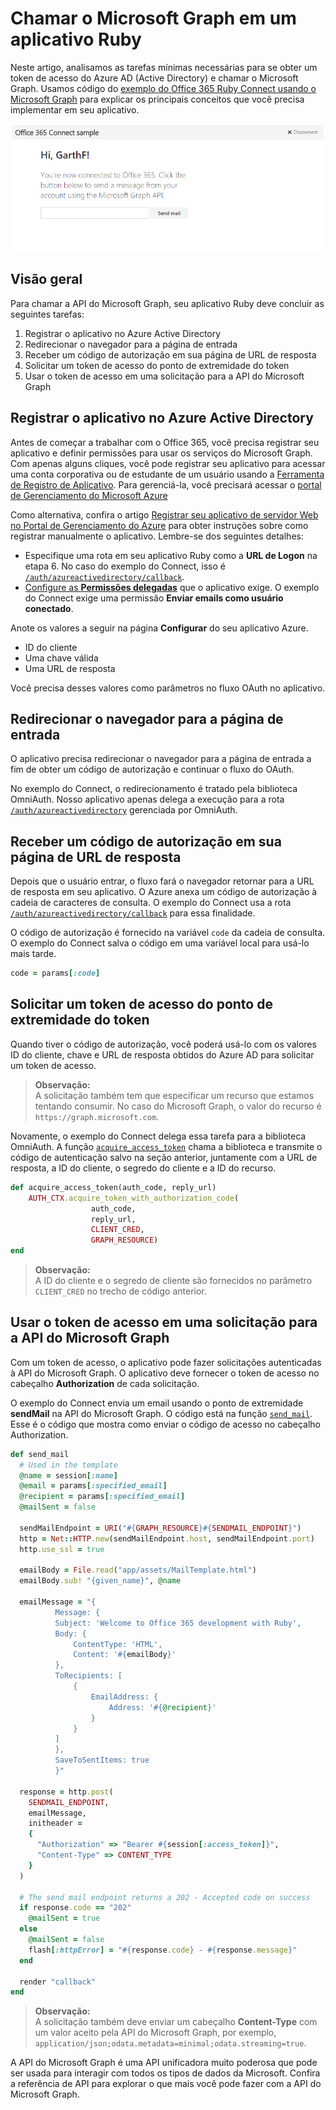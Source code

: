 ﻿# Chamar o Microsoft Graph em um aplicativo Ruby 

Neste artigo, analisamos as tarefas mínimas necessárias para se obter um token de acesso do Azure AD (Active Directory) e chamar o Microsoft Graph. Usamos código do [exemplo do Office 365 Ruby Connect usando o Microsoft Graph](https://github.com/microsoftgraph/ruby-connect-rest-sample) para explicar os principais conceitos que você precisa implementar em seu aplicativo.

![Captura de tela do exemplo de conexão com o Office 365 para Ruby](./images/web-screenshot.png)

## Visão geral

Para chamar a API do Microsoft Graph, seu aplicativo Ruby deve concluir as seguintes tarefas:

1. Registrar o aplicativo no Azure Active Directory
2. Redirecionar o navegador para a página de entrada
3. Receber um código de autorização em sua página de URL de resposta
4. Solicitar um token de acesso do ponto de extremidade do token
5. Usar o token de acesso em uma solicitação para a API do Microsoft Graph 

<!--<a name="register"/>-->
## Registrar o aplicativo no Azure Active Directory

Antes de começar a trabalhar com o Office 365, você precisa registrar seu aplicativo e definir permissões para usar os serviços do Microsoft Graph. 
Com apenas alguns cliques, você pode registrar seu aplicativo para acessar uma conta corporativa ou de estudante de um usuário usando a [Ferramenta de Registro de Aplicativo](https://dev.office.com/app-registration). Para gerenciá-la, você precisará acessar o [portal de Gerenciamento do Microsoft Azure](https://manage.windowsazure.com)

Como alternativa, confira o artigo [Registrar seu aplicativo de servidor Web no Portal de Gerenciamento do Azure](https://msdn.microsoft.com/en-us/office/office365/HowTo/add-common-consent-manually#bk_RegisterServerApp) para obter instruções sobre como registrar manualmente o aplicativo. Lembre-se dos seguintes detalhes:

* Especifique uma rota em seu aplicativo Ruby como a **URL de Logon** na etapa 6. No caso do exemplo do Connect, isso é [`/auth/azureactivedirectory/callback`](https://github.com/microsoftgraph/ruby-connect-rest-sample/blob/master/app/controllers/pages_controller.rb#L41).
* [Configure as **Permissões delegadas**](https://github.com/microsoftgraph/ruby-connect-rest-sample/wiki/Grant-permissions-to-the-Connect-application-in-Azure) que o aplicativo exige. O exemplo do Connect exige uma permissão **Enviar emails como usuário conectado**.

Anote os valores a seguir na página **Configurar** do seu aplicativo Azure.

* ID do cliente
* Uma chave válida
* Uma URL de resposta

Você precisa desses valores como parâmetros no fluxo OAuth no aplicativo.

<!--<a name="redirect"/>-->
## Redirecionar o navegador para a página de entrada

O aplicativo precisa redirecionar o navegador para a página de entrada a fim de obter um código de autorização e continuar o fluxo do OAuth.

No exemplo do Connect, o redirecionamento é tratado pela biblioteca OmniAuth. Nosso aplicativo apenas delega a execução para a rota [`/auth/azureactivedirectory`](https://github.com/microsoftgraph/ruby-connect-rest-sample/blob/master/app/controllers/pages_controller.rb#L30) gerenciada por OmniAuth.

<!--<a name="authcode"/>-->
## Receber um código de autorização em sua página de URL de resposta

Depois que o usuário entrar, o fluxo fará o navegador retornar para a URL de resposta em seu aplicativo. O Azure anexa um código de autorização à cadeia de caracteres de consulta. O exemplo do Connect usa a rota [`/auth/azureactivedirectory/callback`](https://github.com/microsoftgraph/ruby-connect-rest-sample/blob/master/app/controllers/pages_controller.rb#L38) para essa finalidade.

O código de autorização é fornecido na variável `code` da cadeia de consulta. O exemplo do Connect salva o código em uma variável local para usá-lo mais tarde.

```ruby
code = params[:code]
```

<!--<a name="accesstoken"/>-->
## Solicitar um token de acesso do ponto de extremidade do token

Quando tiver o código de autorização, você poderá usá-lo com os valores ID do cliente, chave e URL de resposta obtidos do Azure AD para solicitar um token de acesso. 

> **Observação:** <br />
> A solicitação também tem que especificar um recurso que estamos tentando consumir. No caso do Microsoft Graph, o valor do recurso é `https://graph.microsoft.com`.

Novamente, o exemplo do Connect delega essa tarefa para a biblioteca OmniAuth. A função [`acquire_access_token`](https://github.com/microsoftgraph/ruby-connect-rest-sample/blob/master/app/controllers/pages_controller.rb#L65) chama a biblioteca e transmite o código de autenticação salvo na seção anterior, juntamente com a URL de resposta, a ID do cliente, o segredo do cliente e a ID do recurso.

```ruby
def acquire_access_token(auth_code, reply_url)
    AUTH_CTX.acquire_token_with_authorization_code(
                  auth_code,
                  reply_url,
                  CLIENT_CRED,
                  GRAPH_RESOURCE)
end
```

> **Observação:** <br />
> A ID do cliente e o segredo de cliente são fornecidos no parâmetro `CLIENT_CRED` no trecho de código anterior.

<!--<a name="request"/>-->
## Usar o token de acesso em uma solicitação para a API do Microsoft Graph

Com um token de acesso, o aplicativo pode fazer solicitações autenticadas à API do Microsoft Graph. O aplicativo deve fornecer o token de acesso no cabeçalho **Authorization** de cada solicitação.

O exemplo do Connect envia um email usando o ponto de extremidade **sendMail** na API do Microsoft Graph. O código está na função [`send_mail`](https://github.com/microsoftgraph/ruby-connect-rest-sample/blob/master/app/controllers/pages_controller.rb#L82). Esse é o código que mostra como enviar o código de acesso no cabeçalho Authorization.

```ruby
def send_mail
  # Used in the template
  @name = session[:name]
  @email = params[:specified_email]
  @recipient = params[:specified_email]
  @mailSent = false
  
  sendMailEndpoint = URI("#{GRAPH_RESOURCE}#{SENDMAIL_ENDPOINT}")
  http = Net::HTTP.new(sendMailEndpoint.host, sendMailEndpoint.port)
  http.use_ssl = true
  
  emailBody = File.read("app/assets/MailTemplate.html")
  emailBody.sub! "{given_name}", @name
  
  emailMessage = "{
          Message: {
          Subject: 'Welcome to Office 365 development with Ruby',
          Body: {
              ContentType: 'HTML',
              Content: '#{emailBody}'
          },
          ToRecipients: [
              {
                  EmailAddress: {
                      Address: '#{@recipient}'
                  }
              }
          ]
          },
          SaveToSentItems: true
          }"

  response = http.post(
    SENDMAIL_ENDPOINT, 
    emailMessage, 
    initheader = 
    {
      "Authorization" => "Bearer #{session[:access_token]}", 
      "Content-Type" => CONTENT_TYPE
    }
  )

  # The send mail endpoint returns a 202 - Accepted code on success
  if response.code == "202"
    @mailSent = true
  else
    @mailSent = false
    flash[:httpError] = "#{response.code} - #{response.message}"
  end
  
  render "callback"
end
```

> **Observação:** <br />
> A solicitação também deve enviar um cabeçalho **Content-Type** com um valor aceito pela API do Microsoft Graph, por exemplo, `application/json;odata.metadata=minimal;odata.streaming=true`.

A API do Microsoft Graph é uma API unificadora muito poderosa que pode ser usada para interagir com todos os tipos de dados da Microsoft. Confira a referência de API para explorar o que mais você pode fazer com a API do Microsoft Graph.

<!--## Additional resources

-  [Office 365 Ruby Connect sample using Microsoft Graph](https://github.com/microsoftgraph/ruby-connect-rest-sample)
-  [Office Dev Center](http://dev.office.com) 
-  [Microsoft Graph API reference](http://graph.microsoft.io/en-us/docs)-->
